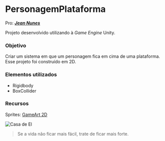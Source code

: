 # PersonagemPlataforma

Pro: ***[Jean Nunes](https://www.linkedin.com/in/jean-carlos-nunes-46b8a3ba/)***

Projeto desenvolvido utilizando à *Game Engine* Unity.

### Objetivo
Criar um sistema em que um personagem fica em cima de uma plataforma. Esse projeto foi construído em 2D.

### Elementos utilizados
- Rigidbody
- BoxCollider

### Recursos
Sprites: [GameArt 2D](https://opengameart.org/)

![Casa de El](https://s.aficionados.com.br/imagens/22-superman-simbolo-2006-superman-returns.jpg)

>Se a vida não ficar mais fácil, trate de ficar mais forte.

